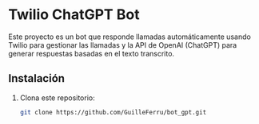 # Twilio ChatGPT Bot

Este proyecto es un bot que responde llamadas automáticamente usando Twilio para gestionar las llamadas y la API de OpenAI (ChatGPT) para generar respuestas basadas en el texto transcrito.

## Instalación

1. Clona este repositorio:
   ```bash
   git clone https://github.com/GuilleFerru/bot_gpt.git
